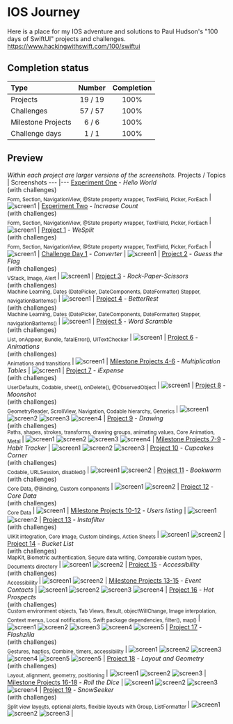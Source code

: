 # IOS Journey
Here is a place for my IOS adventure and solutions to Paul Hudson's "100 days of SwiftUI" projects and challenges.
https://www.hackingwithswift.com/100/swiftui
## Completion status
Type               | Number  | Completion
:---               |  :---:  |   :---:
Projects           | 19 / 19 | 100%
Challenges         | 57 / 57 | 100%
Milestone Projects |  6 / 6  | 100%
Challenge days     |  1 / 1  | 100%
## Preview
*Within each project are larger versions of the screenshots.*
Projects / Topics                                                                                                                                                            | Screenshots
---                                                                                                                                                                          |---
[Experiment One](https://github.com/Chamepp/IOS-Journey/tree/main/core-skills/01-Hello-World) - *Hello World* <br/>(with challenges)                                         <br/><sub> Form, Section, NavigationView, @State property wrapper, TextField, Picker, ForEach </sub> | ![screen1](Files/hello-world.png) |
[Experiment Two](https://github.com/Chamepp/IOS-Journey/tree/main/core-skills/02-Increase-Count) - *Increase Count* <br/>(with challenges)                                         <br/><sub> Form, Section, NavigationView, @State property wrapper, TextField, Picker, ForEach </sub> | ![screen1](Files/increase.png) |
[Project 1](https://github.com/Chamepp/IOS-Journey/tree/main/core-skills/03-We-Split) - *WeSplit* <br/>(with challenges)                                         <br/><sub> Form, Section, NavigationView, @State property wrapper, TextField, Picker, ForEach </sub> | ![screen1](Files/wesplit.png) |
[Challenge Day 1](https://github.com/Chamepp/IOS-Journey/tree/main/core-skills/04-Converter(Challenge)) - *Converter*  | ![screen1](Files/convert.png) |
[Project 2](https://github.com/Chamepp/IOS-Journey/tree/main/core-skills/05-Guess-Flag) - *Guess the Flag* <br/>(with challenges)                                         <br/><sub> VStack, Image, Alert </sub> | ![screen1](Files/guessflag.png) |
[Project 3](https://github.com/Chamepp/IOS-Journey/tree/main/core-skills/06-Rock-Paper-Scissors(Challenge)) - *Rock-Paper-Scissors* <br/>(with challenges)                                         <br/><sub> Machine Learning, Dates (DatePicker, DateComponents, DateFormatter) Stepper, navigationBarItems() </sub> | ![screen1](Files/rock-paper.png) |
[Project 4](https://github.com/Chamepp/IOS-Journey/tree/main/core-skills/07-Better-Rest) - *BetterRest* <br/>(with challenges)                                         <br/><sub> Machine Learning, Dates (DatePicker, DateComponents, DateFormatter) Stepper, navigationBarItems() </sub> | ![screen1](Files/betterrest.png) |
[Project 5](https://github.com/Chamepp/IOS-Journey/tree/main/core-skills/08-Word-Scramble) - *Word Scramble* <br/>(with challenges)                                         <br/><sub> List, onAppear, Bundle, fatalError(), UITextChecker </sub> | ![screen1](Files/wordscramble.png) |
[Project 6](https://github.com/Chamepp/IOS-Journey/tree/main/core-skills/09-Animations) - *Animations* <br/>(with challenges)                                         <br/><sub> Animations and transitions </sub> | ![screen1](Files/animation.png) |
[Milestone Projects 4-6](09-Milestone-Projects4-6) - *Multiplication Tables*  | ![screen1](Files/multigame.png) |
[Project 7](https://github.com/Chamepp/IOS-Journey/tree/main/core-skills/10-Expense) - *iExpense* <br/>(with challenges)                                         <br/><sub> UserDefaults, Codable, sheet(), onDelete(), @ObservedObject </sub> | ![screen1](Files/expense.png) |
[Project 8](11-Project8) - *Moonshot* <br/>(with challenges)                                         <br/><sub> GeometryReader, ScrollView, Navigation, Codable hierarchy, Generics </sub> | ![screen1](11-Project8/screenshots/small/screen01.png) ![screen2](11-Project8/screenshots/small/screen02.png) ![screen3](11-Project8/screenshots/small/screen03.png) ![screen4](11-Project8/screenshots/small/screen04.png) |
[Project 9](12-Project9) - *Drawing* <br/>(with challenges)                                         <br/><sub> Paths, shapes, strokes, transforms, drawing groups, animating values, Core Animation, Metal </sub> | ![screen1](12-Project9/screenshots/small/screen01.png) ![screen2](12-Project9/screenshots/small/screen02.png) ![screen3](12-Project9/screenshots/small/screen03.png) ![screen4](12-Project9/screenshots/small/screen04.png) |
[Milestone Projects 7-9](13-Milestone-Projects7-9) - *Habit Tracker*  | ![screen1](13-Milestone-Projects7-9/screenshots/small/screen01.png) ![screen2](13-Milestone-Projects7-9/screenshots/small/screen02.png) ![screen3](13-Milestone-Projects7-9/screenshots/small/screen03.png) |
[Project 10](14-Project10) - *Cupcakes Corner* <br/>(with challenges)                                         <br/><sub> Codable, URLSession, disabled() </sub> | ![screen1](14-Project10/screenshots/small/screen01.png) ![screen2](14-Project10/screenshots/small/screen02.png) |
[Project 11](15-Project11) - *Bookworm* <br/>(with challenges)                                         <br/><sub> Core Data, @Binding, Custom components </sub> | ![screen1](15-Project11/screenshots/small/screen01.png) ![screen2](15-Project11/screenshots/small/screen02.png) |
[Project 12](16-Project12) - *Core Data* <br/>(with challenges)                                         <br/><sub> Core Data </sub> | ![screen1](16-Project12/screenshots/small/screen01.png) |
[Milestone Projects 10-12](17-Milestone-Projects10-12) - *Users listing*  | ![screen1](17-Milestone-Projects10-12/screenshots/small/screen01.png) ![screen2](17-Milestone-Projects10-12/screenshots/small/screen02.png)  |
[Project 13](18-Project13) - *Instafilter* <br/>(with challenges)                                         <br/><sub> UIKit integration, Core Image, Custom bindings, Action Sheets </sub> | ![screen1](18-Project13/screenshots/small/screen01.png) ![screen2](18-Project13/screenshots/small/screen02.png) |
[Project 14](19-Project14) - *Bucket List* <br/>(with challenges)                                         <br/><sub> MapKit, Biometric authentication, Secure data writing, Comparable custom types, Documents directory </sub> | ![screen1](19-Project14/screenshots/small/screen01.png) ![screen2](19-Project14/screenshots/small/screen02.png) |
[Project 15](20-Project15) - *Accessibility* <br/>(with challenges)                                       <br/><sub> Accessibility </sub> | ![screen1](20-Project15/screenshots/small/screen01.png) ![screen2](20-Project15/screenshots/small/screen02.png) |
[Milestone Projects 13-15](21-Milestone-Projects13-15) - *Event Contacts*  | ![screen1](21-Milestone-Projects13-15/screenshots/small/screen01.png) ![screen2](21-Milestone-Projects13-15/screenshots/small/screen02.png)  ![screen3](21-Milestone-Projects13-15/screenshots/small/screen03.png)  ![screen4](21-Milestone-Projects13-15/screenshots/small/screen04.png)  |
[Project 16](22-Project16) - *Hot Prospects* <br/>(with challenges)                                       <br/><sub> Custom environment objects, Tab Views, Result, objectWillChange, Image interpolation, Context menus, Local notifications, Swift package dependencies, filter(), map() </sub> | ![screen1](22-Project16/screenshots/small/screen01.png) ![screen2](22-Project16/screenshots/small/screen02.png) ![screen3](22-Project16/screenshots/small/screen03.png) ![screen4](22-Project16/screenshots/small/screen04.png) ![screen5](22-Project16/screenshots/small/screen05.png) |
[Project 17](23-Project17) - *Flashzilla* <br/>(with challenges)                                       <br/><sub> Gestures, haptics, Combine, timers, accessibility </sub> | ![screen1](23-Project17/screenshots/small/screen01.png) ![screen2](23-Project17/screenshots/small/screen02.png) ![screen3](23-Project17/screenshots/small/screen03.png) ![screen4](23-Project17/screenshots/small/screen04.png) ![screen5](23-Project17/screenshots/small/screen05.png) ![screen5](23-Project17/screenshots/small/screen06.png) |
[Project 18](24-Project18) - *Layout and Geometry* <br/>(with challenges)                                       <br/><sub> Layout, alignment, geometry, positioning </sub> | ![screen1](24-Project18/screenshots/small/screen01.png) ![screen2](24-Project18/screenshots/small/screen02.png) ![screen3](24-Project18/screenshots/small/screen03.png) |
[Milestone Projects 16-18](25-Milestone-Projects16-18) - *Roll the Dice*  | ![screen1](25-Milestone-Projects16-18/screenshots/small/screen01.png) ![screen2](25-Milestone-Projects16-18/screenshots/small/screen02.png)  ![screen3](25-Milestone-Projects16-18/screenshots/small/screen03.png) ![screen4](25-Milestone-Projects16-18/screenshots/small/screen04.png) |
[Project 19](26-Project19) - *SnowSeeker* <br/>(with challenges)                                       <br/><sub> Split view layouts, optional alerts, flexible layouts with Group, ListFormatter </sub> | ![screen1](26-Project19/screenshots/small/screen01.png) ![screen2](26-Project19/screenshots/small/screen02.png) ![screen3](26-Project19/screenshots/small/screen03.png) |
